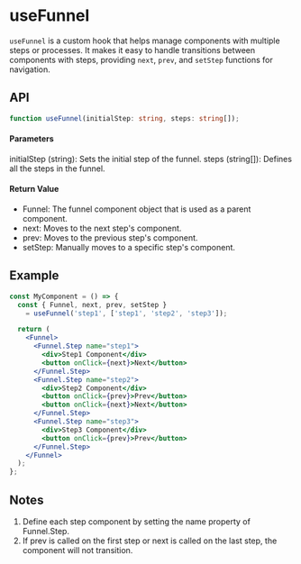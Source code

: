 # useFunnel

`useFunnel` is a custom hook that helps manage components with multiple steps or processes. It makes it easy to handle transitions between components with steps, providing `next`, `prev`, and `setStep` functions for navigation.

## API

```ts
function useFunnel(initialStep: string, steps: string[]);
```

#### Parameters
initialStep (string): Sets the initial step of the funnel.
steps (string[]): Defines all the steps in the funnel.


#### Return Value
- Funnel: The funnel component object that is used as a parent component.
- next: Moves to the next step's component.
- prev: Moves to the previous step's component.
- setStep: Manually moves to a specific step's component.


## Example
```jsx
const MyComponent = () => {
  const { Funnel, next, prev, setStep } 
    = useFunnel('step1', ['step1', 'step2', 'step3']);

  return (
    <Funnel>
      <Funnel.Step name="step1">
        <div>Step1 Component</div>
        <button onClick={next}>Next</button>
      </Funnel.Step>
      <Funnel.Step name="step2">
        <div>Step2 Component</div>
        <button onClick={prev}>Prev</button>
        <button onClick={next}>Next</button>
      </Funnel.Step>
      <Funnel.Step name="step3">
        <div>Step3 Component</div>
        <button onClick={prev}>Prev</button>
      </Funnel.Step>
    </Funnel>
  );
};
```

## Notes
1. Define each step component by setting the name property of Funnel.Step.
2. If prev is called on the first step or next is called on the last step, the component will not transition.

